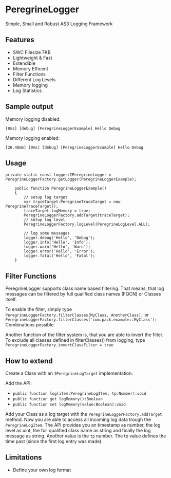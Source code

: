 PeregrineLogger
===============

Simple, Small and Robust AS3 Logging Framework

## Features
* SWC Filesize 7KB
* Lightweight & Fast
* Extendible
* Memory Efficent
* Filter Functions
* Different Log Levels
* Memory logging
* Log Statistics

## Sample output
Memory logging disabled:

    [0ms] [debug] [PeregrineLoggerExample] Hello Debug

Memory logging enabled:

    [26.48mb] [0ms] [debug] [PeregrineLoggerExample] Hello Debug

## Usage
    private static const logger:IPeregrineLogger = PeregrineLoggerFactory.getLogger(PeregrineLoggerExample);
  	
		public function PeregrineLoggerExample()
		{
			// setup log target
			var traceTarget:PeregrineTraceTarget = new PeregrineTraceTarget();
			traceTarget.logMemory = true;
			PeregrineLoggerFactory.addTarget(traceTarget);
			// setup log level
			PeregrineLoggerFactory.logLevel(PeregrineLogLevel.ALL);
			
			// log some messages
			logger.debug('Hello', 'Debug');
			logger.info('Hello', 'Info');
			logger.warn('Hello', 'Warn');
			logger.error('Hello', 'Error');
			logger.fatal('Hello', 'Fatal');
		}

## Filter Functions
PeregrineLogger supports class name based filtering.
That means, that log messages can be filtered by full qualified class names (FQCN) or Classes itself.

To enable the filter, simply type ```PeregrineLoggerFactory.filterClasses(MyClass, AnotherClass);```
or ```PeregrineLoggerFactory.filterClasses('com.pack.example::MyClass');```
Combinations possible.

Another function of the filter system is, that you are able to invert the filter.
To exclude all classes defined in filterClasses() from logging,
type  ```PeregrineLoggerFactory.invertClassFilter = true```

## How to extend
Create a Class with an ```IPeregrineLogTarget``` implementation.

Add the API:
* ```public function log(item:PeregrineLogItem, tp:Number):void```
* ```public function get logMemory():Boolean```
* ```public function set logMemory(value:Boolean):void```

Add your Class as a log target with the ```PeregrineLoggerFactory.addTarget``` method.
Now you are able to access all incoming log data trough the ```PeregrineLogItem```.
The API provides you an timestamp as number, the log level as uint, the full qualified class name as string and finally the log message as string.
Another value is the ```tp``` number. The tp value defines the time past (since the first log entry was made).

## Limitations
* Define your own log format
